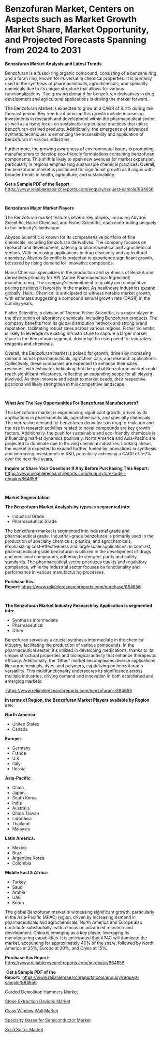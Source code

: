 <p><h1>Benzofuran Market, Centers on Aspects such as Market Growth Market Share, Market Opportunity, and Projected Forecasts Spanning from 2024 to 2031</h1></p><p><strong>Benzofuran Market Analysis and Latest Trends</strong></p>
<p><p>Benzofuran is a fused-ring organic compound, consisting of a benzene ring and a furan ring, known for its versatile chemical properties. It is primarily used in the synthesis of pharmaceuticals, agrochemicals, and specialty chemicals due to its unique structure that allows for various functionalizations. The growing demand for benzofuran derivatives in drug development and agricultural applications is driving the market forward.</p><p>The Benzofuran Market is expected to grow at a CAGR of 8.4% during the forecast period. Key trends influencing this growth include increasing investments in research and development within the pharmaceutical sector, as well as a rising focus on sustainable agricultural practices that utilize benzofuran-derived products. Additionally, the emergence of advanced synthetic techniques is enhancing the accessibility and application of benzofuran in various industries.</p><p>Furthermore, the growing awareness of environmental issues is prompting manufacturers to develop eco-friendly formulations containing benzofuran components. This shift is likely to open new avenues for market expansion, particularly in regions emphasizing sustainable chemical practices. Overall, the benzofuran market is positioned for significant growth as it aligns with broader trends in health, agriculture, and sustainability.</p></p>
<p><strong>Get a Sample PDF of the Report:&nbsp;</strong> <a href="https://www.reliableresearchreports.com/enquiry/request-sample/864656?utm_campaign=34&utm_medium=2&utm_source=Github&utm_content=ia&utm_term=10112024&utm_id=benzofuran">https://www.reliableresearchreports.com/enquiry/request-sample/864656</a></p>
<p>&nbsp;</p>
<p><strong>Benzofuran Major Market Players</strong></p>
<p><p>The Benzofuran market features several key players, including Abydos Scientific, Hairui Chemical, and Fisher Scientific, each contributing uniquely to the industry's landscape.</p><p>Abydos Scientific is known for its comprehensive portfolio of fine chemicals, including Benzofuran derivatives. The company focuses on research and development, catering to pharmaceutical and agrochemical sectors. With increasing applications in drug discovery and agricultural chemistry, Abydos Scientific is projected to experience significant growth, bolstered by rising demand for innovative compounds.</p><p>Hairui Chemical specializes in the production and synthesis of Benzofuran derivatives primarily for API (Active Pharmaceutical Ingredient) manufacturing. The company's commitment to quality and competitive pricing positions it favorably in the market. As healthcare industries expand globally, Hairui Chemical is anticipated to witness notable market growth, with estimates suggesting a compound annual growth rate (CAGR) in the coming years.</p><p>Fisher Scientific, a division of Thermo Fisher Scientific, is a major player in the distribution of laboratory chemicals, including Benzofuran products. The company benefits from its global distribution network and strong brand reputation, facilitating robust sales across various regions. Fisher Scientific is likely to leverage its existing infrastructure to capture a larger market share in the Benzofuran segment, driven by the rising need for laboratory reagents and chemicals.</p><p>Overall, the Benzofuran market is poised for growth, driven by increasing demand across pharmaceuticals, agrochemicals, and research applications. Collectively, these companies are expected to enhance their sales revenues, with estimates indicating that the global Benzofuran market could reach significant milestones, reflecting an expanding scope for all players involved. As they innovate and adapt to market needs, their respective positions will likely strengthen in this competitive landscape.</p></p>
<p>&nbsp;</p>
<p><strong>What Are The Key Opportunities For Benzofuran Manufacturers?</strong></p>
<p><p>The benzofuran market is experiencing significant growth, driven by its applications in pharmaceuticals, agrochemicals, and specialty chemicals. The increasing demand for benzofuran derivatives in drug formulation and the rise in research activities related to novel compounds are key growth factors. Additionally, the push for sustainable and eco-friendly chemicals is influencing market dynamics positively. North America and Asia-Pacific are projected to dominate due to thriving chemical industries. Looking ahead, the market is expected to expand further, fueled by innovations in synthesis and increasing investments in R&D, potentially achieving a CAGR of 5-7% over the next five years.</p></p>
<p><strong>Inquire or Share Your Questions If Any Before Purchasing This Report:</strong> <a href="https://www.reliableresearchreports.com/enquiry/pre-order-enquiry/864656?utm_campaign=34&utm_medium=2&utm_source=Github&utm_content=ia&utm_term=10112024&utm_id=benzofuran">https://www.reliableresearchreports.com/enquiry/pre-order-enquiry/864656</a></p>
<p>&nbsp;</p>
<p><strong>Market Segmentation</strong></p>
<p><strong>The Benzofuran Market Analysis by types is segmented into:</strong></p>
<p><ul><li>Industrial Grade</li><li>Pharmaceutical Grade</li></ul></p>
<p><p>The benzofuran market is segmented into industrial grade and pharmaceutical grade. Industrial-grade benzofuran is primarily used in the production of specialty chemicals, plastics, and agrochemicals, emphasizing cost-effectiveness and large-scale applications. In contrast, pharmaceutical-grade benzofuran is utilized in the development of drugs and medicinal compounds, adhering to stringent purity and safety standards. The pharmaceutical sector prioritizes quality and regulatory compliance, while the industrial sector focuses on functionality and performance in various manufacturing processes.</p></p>
<p><strong>Purchase this Report:&nbsp;</strong><a href="https://www.reliableresearchreports.com/purchase/864656?utm_campaign=34&utm_medium=2&utm_source=Github&utm_content=ia&utm_term=10112024&utm_id=benzofuran">https://www.reliableresearchreports.com/purchase/864656</a></p>
<p>&nbsp;</p>
<p><strong>The Benzofuran Market Industry Research by Application is segmented into:</strong></p>
<p><ul><li>Synthesis Intermediate</li><li>Pharmaceutical</li><li>Other</li></ul></p>
<p><p>Benzofuran serves as a crucial synthesis intermediate in the chemical industry, facilitating the production of various compounds. In the pharmaceutical sector, it's utilized in developing medications, thanks to its unique structural properties and biological activity that enhance therapeutic efficacy. Additionally, the 'Other' market encompasses diverse applications like agrochemicals, dyes, and polymers, capitalizing on benzofuran's versatility. This multifunctionality underscores its significance across multiple industries, driving demand and innovation in both established and emerging markets.</p></p>
<p><a href="https://www.reliableresearchreports.com/benzofuran-r864656?utm_campaign=34&utm_medium=2&utm_source=Github&utm_content=ia&utm_term=10112024&utm_id=benzofuran">&nbsp;https://www.reliableresearchreports.com/benzofuran-r864656</a></p>
<p><strong>In terms of Region, the Benzofuran Market Players available by Region are:</strong></p>
<p>
    <p> <strong> North America: </strong>
        <ul>
            <li>United States</li>
            <li>Canada</li>
        </ul>
        </p> 
    <p> <strong> Europe: </strong>
        <ul>
            <li>Germany</li>
            <li>France</li>
            <li>U.K.</li>
            <li>Italy</li>
            <li>Russia</li>
        </ul>
        </p> 
    <p> <strong> Asia-Pacific: </strong>
        <ul>
            <li>China</li>
            <li>Japan</li>
            <li>South Korea</li>
            <li>India</li>
            <li>Australia</li>
            <li>China Taiwan</li>
            <li>Indonesia</li>
            <li>Thailand</li>
            <li>Malaysia</li>
        </ul>
        </p> 
    <p> <strong> Latin America: </strong>
        <ul>
            <li>Mexico</li>
            <li>Brazil</li>
            <li>Argentina Korea</li>
            <li>Colombia</li>
        </ul>
        </p> 
    <p> <strong> Middle East & Africa: </strong>
        <ul>
            <li>Turkey</li>
            <li>Saudi</li>
            <li>Arabia</li>
            <li>UAE</li>
            <li>Korea</li>
        </ul>
    </p>
    </p>
<p><p>The global Benzofuran market is witnessing significant growth, particularly in the Asia-Pacific (APAC) region, driven by increasing demand in pharmaceuticals and agrochemicals. North America and Europe also contribute substantially, with a focus on advanced research and development. China is emerging as a key player, leveraging its manufacturing capabilities. It is anticipated that APAC will dominate the market, accounting for approximately 40% of the share, followed by North America at 25%, Europe at 20%, and China at 15%.</p></p>
<p><strong>Purchase this Report: </strong><a href="https://www.reliableresearchreports.com/purchase/864656?utm_campaign=34&utm_medium=2&utm_source=Github&utm_content=ia&utm_term=10112024&utm_id=benzofuran">https://www.reliableresearchreports.com/purchase/864656</a></p>
<p>&nbsp;<strong>Get a Sample PDF of the Report:&nbsp;&nbsp;</strong><a href="https://www.reliableresearchreports.com/enquiry/request-sample/864656?utm_campaign=34&utm_medium=2&utm_source=Github&utm_content=ia&utm_term=10112024&utm_id=benzofuran">https://www.reliableresearchreports.com/enquiry/request-sample/864656</a></p>
<p><strong></strong></p>
<p><p><a href="https://www.linkedin.com/pulse/global-corded-demolition-hammers-market-exploring-share-trends-iqgie?utm_campaign=34&utm_medium=2&utm_source=Github&utm_content=ia&utm_term=10112024&utm_id=benzofuran">Corded Demolition Hammers Market</a></p><p><a href="https://issuu.com/reportprime-2/docs/stone-extraction-devices-market-siz_0a1c390e9f3c7d?utm_campaign=34&utm_medium=2&utm_source=Github&utm_content=ia&utm_term=10112024&utm_id=benzofuran">Stone Extraction Devices Market</a></p><p><a href="https://github.com/brindal51/Market-Research-Report-List-1/blob/main/glass-window-wall-market.md?utm_campaign=34&utm_medium=2&utm_source=Github&utm_content=ia&utm_term=10112024&utm_id=benzofuran">Glass Window Wall Market</a></p><p><a href="https://www.linkedin.com/pulse/specialty-gases-semiconductor-market-trends-growth-outlook-2024-hufze?utm_campaign=34&utm_medium=2&utm_source=Github&utm_content=ia&utm_term=10112024&utm_id=benzofuran">Specialty Gases for Semiconductor Market</a></p><p><a href="https://github.com/fadrijbtavist/Market-Research-Report-List-1/blob/main/solid-sulfur-market.md?utm_campaign=34&utm_medium=2&utm_source=Github&utm_content=ia&utm_term=10112024&utm_id=benzofuran">Solid Sulfur Market</a></p></p>